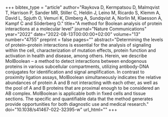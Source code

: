 +++
bibtex_type = "article"
author="Raykova D, Kermpatsou D, Malmqvist T, Harrison P, Sander MR, Stiller C, Heldin J, Leino M, Ricardo S, Klemm A, David L, Spjuth O, Vemuri K, Dimberg A, Sundqvist A, Norlin M, Klaesson A, Kampf C and Söderberg O."
title="A method for Boolean analysis of protein interactions at a molecular level"
journal="Nature Communications"
year="2022"
date="2022-08-13T00:00:00+02:00"
volume="13"
number="4755"
preprint = false
pages=""
abstract="Determining the levels of protein–protein interactions is essential for the analysis of signaling within the cell, characterization of mutation effects, protein function and activation in health and disease, among others. Herein, we describe MolBoolean – a method to detect interactions between endogenous proteins in various subcellular compartments, utilizing antibody-DNA conjugates for identification and signal amplification. In contrast to proximity ligation assays, MolBoolean simultaneously indicates the relative abundances of protein A and B not interacting with each other, as well as the pool of A and B proteins that are proximal enough to be considered an AB complex. MolBoolean is applicable both in fixed cells and tissue sections. The specific and quantifiable data that the method generates provide opportunities for both diagnostic use and medical research."
doi="10.1038/s41467-022-32395-w"
url_html=""
+++
